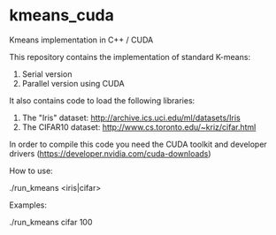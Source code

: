 kmeans_cuda
===========

Kmeans implementation in C++ / CUDA


This repository contains the implementation of standard K-means:

1) Serial version
2) Parallel version using CUDA

It also contains code to load the following libraries:

1) The "Iris" dataset: http://archive.ics.uci.edu/ml/datasets/Iris
2) The CIFAR10 dataset: http://www.cs.toronto.edu/~kriz/cifar.html

In order to compile this code you need the CUDA toolkit and developer drivers (https://developer.nvidia.com/cuda-downloads)


How to use:

./run_kmeans <iris|cifar> <nCentroids>

Examples:

./run_kmeans cifar 100
